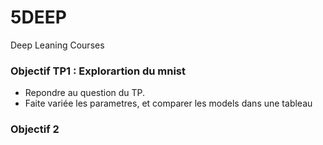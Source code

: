 # 5DEEP
Deep Leaning Courses


### Objectif TP1 : Explorartion du mnist

- Repondre au question du TP. 
- Faite variée les parametres, et comparer les models dans une tableau

### Objectif 2 
